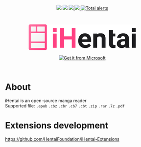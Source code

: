 <p align="center">
  <img src="https://img.shields.io/badge/License-AGPL--3.0-brightgreen?style=flat-square">
  <img src="https://img.shields.io/badge/Works-On my machine-blue?style=flat-square">
  <a href="https://github.com/Tlaster/iHentai/graphs/contributors" alt="Contributors">
    <img src="https://img.shields.io/github/contributors/Tlaster/iHentai?style=flat-square" />
  </a>
  <a href="https://github.com/Tlaster/iHentai/pulse" alt="Activity">
    <img src="https://img.shields.io/github/commit-activity/m/Tlaster/iHentai?style=flat-square" />
  </a>
  <a href="https://lgtm.com/projects/g/Tlaster/iHentai/alerts/"><img alt="Total alerts" src="https://img.shields.io/lgtm/alerts/g/Tlaster/iHentai.svg?logo=lgtm&logoWidth=18&style=flat-square"/></a>
</p>
<br/>
<p align="center" >
<img src="images/logo.png" width="350"/>
</p>
<p align="center">
  <a href='https://www.microsoft.com/store/apps/9NL967LKW3BQ'><img
      src='https://developer.microsoft.com/en-us/store/badges/images/English_get-it-from-MS.png'
      alt='Get it from Microsoft' width="200" /></a>
</p>
<br/>

# About
iHentai is an open-source manga reader  
Supported file: `.epub` `.cbz` `.cbr` `.cb7` `.cbt` `.zip` `.rar` `.7z` `.pdf`

# Extensions development
https://github.com/HentaiFoundation/iHentai-Extensions
